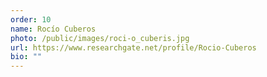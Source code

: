```yaml
---
order: 10
name: Rocío Cuberos
photo: /public/images/roci-o_cuberis.jpg
url: https://www.researchgate.net/profile/Rocio-Cuberos
bio: ""
---
```

